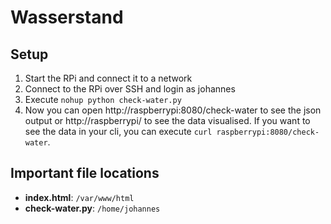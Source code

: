 # Wasserstand
## Setup
1. Start the RPi and connect it to a network
2. Connect to the RPi over SSH and login as johannes
3. Execute `nohup python check-water.py`
4. Now you can open http://raspberrypi:8080/check-water to see the json output or http://raspberrypi/ to see the data visualised. If you want to see the data in your cli, you can execute `curl raspberrypi:8080/check-water`.
## Important file locations
* **index.html**: `/var/www/html`
* **check-water.py**: `/home/johannes`
